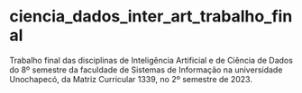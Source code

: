 # ciencia_dados_inter_art_trabalho_final
Trabalho final das disciplinas de Inteligência Artificial e de Ciência de Dados do 8º semestre da faculdade de Sistemas de Informação na universidade Unochapecó, da Matriz Curricular 1339, no 2º semestre de 2023.
